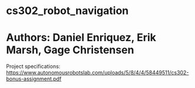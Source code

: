 # cs302_robot_navigation
# Authors: Daniel Enriquez, Erik Marsh, Gage Christensen
Project specifications:
https://www.autonomousrobotslab.com/uploads/5/8/4/4/58449511/cs302-bonus-assignment.pdf
